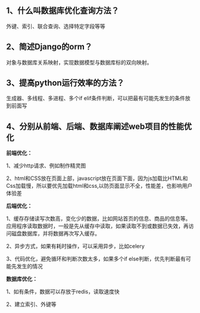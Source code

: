 ## 1、什么叫数据库优化查询方法？

外键、索引、联合查询、选择特定字段等等

## 2、简述Django的orm？

对象与数据库关系映射，实现数据模型与数据库标的双向映射。

## 3、提高python运行效率的方法？

生成器、多线程、多进程、多个if elif条件判断，可以把最有可能先发生的条件放到前面写

## 4、分别从前端、后端、数据库阐述web项目的性能优化

**前端优化：**

1、减少http请求、例如制作精灵图

2、html和CSS放在页面上部，javascript放在页面下面，因为js加载比HTML和Css加载慢，所以要优先加载html和css,以防页面显示不全，性能差，也影响用户体验差

**后端优化：**

1、缓存存储读写次数高，变化少的数据，比如网站首页的信息、商品的信息等。应用程序读取数据时，一般是先从缓存中读取，如果读取不到或数据已失效，再访问磁盘数据库，并将数据再次写入缓存。

2、异步方式，如果有耗时操作，可以采用异步，比如celery

3、代码优化，避免循环和判断次数太多，如果多个if else判断，优先判断最有可能先发生的情况

**数据库优化：**

1、如有条件，数据可以存放于redis，读取速度快

2、建立索引、外键等